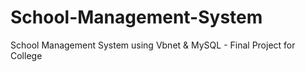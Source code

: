 # School-Management-System
School Management System using Vbnet &amp; MySQL - Final Project for College
